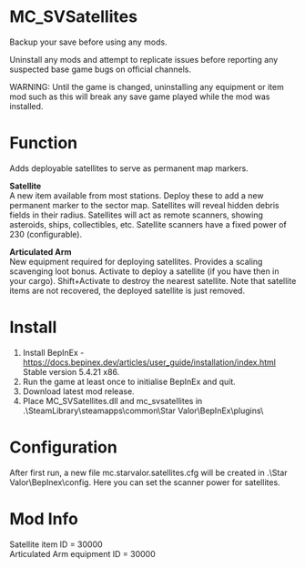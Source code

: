 # MC_SVSatellites  
  
Backup your save before using any mods.  
  
Uninstall any mods and attempt to replicate issues before reporting any suspected base game bugs on official channels.  

WARNING: Until the game is changed, uninstalling any equipment or item mod such as this will break any save game played while the mod was installed.  
  
Function  
========  
Adds deployable satellites to serve as permanent map markers.  

**Satellite**  
A new item available from most stations.  Deploy these to add a new permanent marker to the sector map.  Satellites will reveal hidden debris fields in their radius.  Satellites will act as remote scanners, showing asteroids, ships, collectibles, etc.  Satellite scanners have a fixed power of 230 (configurable).  
  
**Articulated Arm**  
New equipment required for deploying satellites.  Provides a scaling scavenging loot bonus.  Activate to deploy a satellite (if you have then in your cargo).  Shift+Activate to destroy the nearest satellite.  Note that satellite items are not recovered, the deployed satellite is just removed.  
  
Install  
=======  
1. Install BepInEx - https://docs.bepinex.dev/articles/user_guide/installation/index.html Stable version 5.4.21 x86.  
2. Run the game at least once to initialise BepInEx and quit.  
3. Download latest mod release.  
4. Place MC_SVSatellites.dll and mc_svsatellites in .\SteamLibrary\steamapps\common\Star Valor\BepInEx\plugins\  

Configuration  
===========  
After first run, a new file mc.starvalor.satellites.cfg will be created in .\Star Valor\BepInex\config.  Here you can set the scanner power for satellites.  

Mod Info
======
Satellite item ID = 30000  
Articulated Arm equipment ID = 30000

